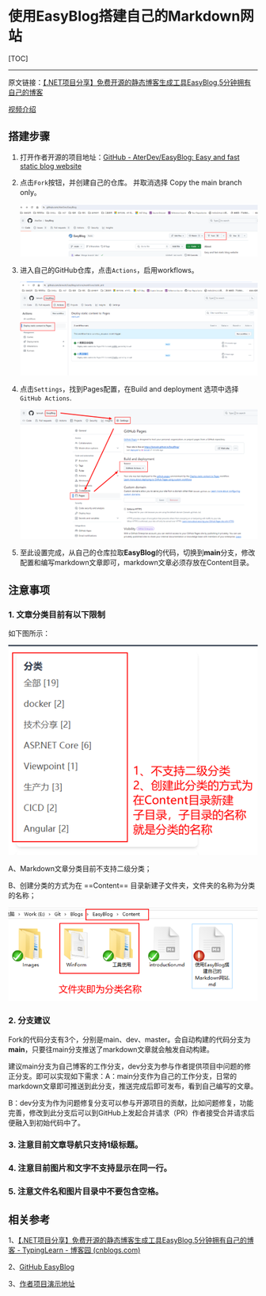 # 使用EasyBlog搭建自己的Markdown网站

[TOC]

---


原文链接：[【.NET项目分享】免费开源的静态博客生成工具EasyBlog,5分钟拥有自己的博客](https://www.cnblogs.com/msdeveloper/p/18201819/open-dotnet-easyblog)

[视频介绍](https://www.bilibili.com/video/BV1Vp42127Np/?spm_id_from=333.337.search-card.all.click&vd_source=7989703b95b1c04d56c116d2748f5059)

## 搭建步骤

1. 打开作者开源的项目地址：[GitHub - AterDev/EasyBlog: Easy and fast static blog website](https://github.com/AterDev/EasyBlog)

2. 点击`Fork`按钮，并创建自己的仓库。 并取消选择 Copy the main branch only。

   ![image-20240526230428619](Images/使用EasyBlog搭建自己的Markdown网站/image-20240526230428619.png)

3. 进入自己的GitHub仓库，点击`Actions`，启用workflows。

   ![image-20240526230610052](Images/使用EasyBlog搭建自己的Markdown网站/image-20240526230610052.png)

4. 点击`Settings`，找到Pages配置，在Build and deployment 选项中选择`GitHub Actions`.

   ![image-20240526230758212](Images/使用EasyBlog搭建自己的Markdown网站/image-20240526230758212.png)

5. 至此设置完成，从自己的仓库拉取**EasyBlog**的代码，切换到**main**分支，修改配置和编写markdown文章即可，markdown文章必须存放在Content目录。

## 注意事项

### 1. 文章分类目前有以下限制

   如下图所示：

![image-20240526225501696](Images/使用EasyBlog搭建自己的Markdown网站/image-20240526225501696.png)

A、Markdown文章分类目前不支持二级分类；

B、创建分类的方式为在 ==Content== 目录新建子文件夹，文件夹的名称为分类的名称；

![image-20240526225804887](Images/使用EasyBlog搭建自己的Markdown网站/image-20240526225804887.png)

### 2. 分支建议

​	Fork的代码分支有3个，分别是main、dev、master。会自动构建的代码分支为**main**，只要往main分支推送了markdown文章就会触发自动构建。

​	建议main分支为自己博客的工作分支，dev分支为参与作者提供项目中问题的修正分支。即可以实现如下需求：
​	A：main分支作为自己的工作分支，日常的markdown文章即可推送到此分支，推送完成后即可发布，看到自己编写的文章。

​	B：dev分支为作为问题修复分支可以参与开源项目的贡献，比如问题修复，功能完善，修改到此分支后可以到GitHub上发起合并请求（PR）作者接受合并请求后便融入到初始代码中了。

### 3. 注意目前文章导航只支持1级标题。
### 4. 注意目前图片和文字不支持显示在同一行。
### 5. 注意文件名和图片目录中不要包含空格。

## 相关参考

1、[【.NET项目分享】免费开源的静态博客生成工具EasyBlog,5分钟拥有自己的博客 - TypingLearn - 博客园 (cnblogs.com)](https://www.cnblogs.com/msdeveloper/p/18201819/open-dotnet-easyblog)

2、[GitHub EasyBlog](https://github.com/AterDev/EasyBlog)

3、[作者项目演示地址](https://www.dusi.dev/blogs.html)
